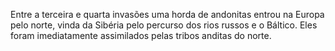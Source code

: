 ﻿Entre a terceira e quarta invasões uma horda de andonitas entrou na Europa pelo norte, vinda da Sibéria pelo percurso dos rios russos e o Báltico. Eles foram imediatamente assimilados pelas tribos anditas do norte.